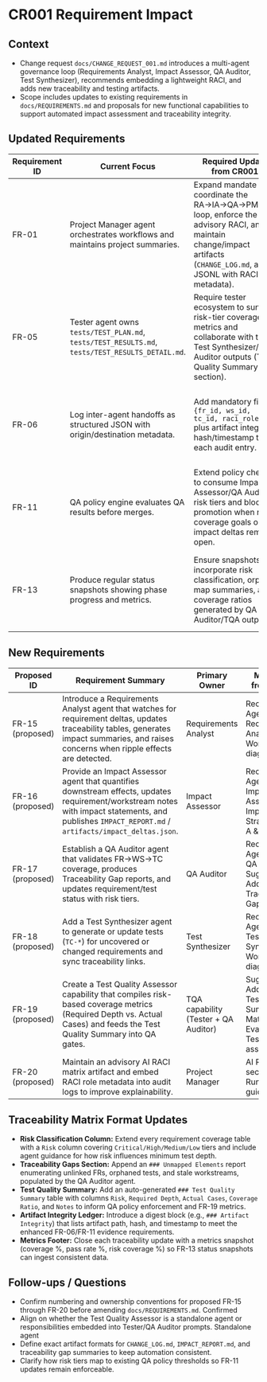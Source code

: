 # CR001 Requirement Impact

## Context
- Change request `docs/CHANGE_REQUEST_001.md` introduces a multi-agent governance loop (Requirements Analyst, Impact Assessor, QA Auditor, Test Synthesizer), recommends embedding a lightweight RACI, and adds new traceability and testing artifacts.
- Scope includes updates to existing requirements in `docs/REQUIREMENTS.md` and proposals for new functional capabilities to support automated impact assessment and traceability integrity.

## Updated Requirements
| Requirement ID | Current Focus | Required Update from CR001 | CR001 Source |
| --- | --- | --- | --- |
| FR-01 | Project Manager agent orchestrates workflows and maintains project summaries. | Expand mandate to coordinate the RA→IA→QA→PM→TS loop, enforce the advisory RACI, and maintain change/impact artifacts (`CHANGE_LOG.md`, audit JSONL with RACI metadata). | Recommended Agent Roles → Project Manager; AI RACI Matrix; Implementation Strategy Phase A–C. |
| FR-05 | Tester agent owns `tests/TEST_PLAN.md`, `tests/TEST_RESULTS.md`, `tests/TEST_RESULTS_DETAIL.md`. | Require tester ecosystem to surface risk-tier coverage metrics and collaborate with the Test Synthesizer/QA Auditor outputs (Test Quality Summary section). | Recommended Agent Roles → Test Synthesizer; Suggested Additions → Test Quality Summary. |
| FR-06 | Log inter-agent handoffs as structured JSON with origin/destination metadata. | Add mandatory fields `{fr_id, ws_id, tc_id, raci_role}` plus artifact integrity hash/timestamp to each audit entry. | Recommendation Summary → Audit evidence; Maturity Evaluation → Evidence Integrity & Audit Consistency. |
| FR-11 | QA policy engine evaluates QA results before merges. | Extend policy checks to consume Impact Assessor/QA Auditor risk tiers and block promotion when risk coverage goals or impact deltas remain open. | Recommended Agent Roles → Impact Assessor & QA Auditor; Test Quality Summary table. |
| FR-13 | Produce regular status snapshots showing phase progress and metrics. | Ensure snapshots incorporate risk classification, orphan map summaries, and coverage ratios generated by QA Auditor/TQA outputs. | Suggested Additions → Risk Classification Column & Traceability Gaps; Metrics Summary recommendation. |

## New Requirements
| Proposed ID | Requirement Summary | Primary Owner | Motivation from CR001 |
| --- | --- | --- | --- |
| FR-15 (proposed) | Introduce a Requirements Analyst agent that watches for requirement deltas, updates traceability tables, generates impact summaries, and raises concerns when ripple effects are detected. | Requirements Analyst | Recommended Agent Roles → Requirements Analyst; Workflow Loop diagram. |
| FR-16 (proposed) | Provide an Impact Assessor agent that quantifies downstream effects, updates requirement/workstream notes with impact statements, and publishes `IMPACT_REPORT.md` / `artifacts/impact_deltas.json`. | Impact Assessor | Recommended Agent Roles → Impact Assessor; Implementation Strategy Phase A & C. |
| FR-17 (proposed) | Establish a QA Auditor agent that validates FR→WS→TC coverage, produces Traceability Gap reports, and updates requirement/test status with risk tiers. | QA Auditor | Recommended Agent Roles → QA Auditor; Suggested Additions → Traceability Gaps Section. |
| FR-18 (proposed) | Add a Test Synthesizer agent to generate or update tests (`TC-*`) for uncovered or changed requirements and sync traceability links. | Test Synthesizer | Recommended Agent Roles → Test Synthesizer; Workflow Loop diagram. |
| FR-19 (proposed) | Create a Test Quality Assessor capability that compiles risk-based coverage metrics (Required Depth vs. Actual Cases) and feeds the Test Quality Summary into QA gates. | TQA capability (Tester + QA Auditor) | Suggested Additions → Test Quality Summary; Maturity Evaluation → Test adequacy assessment. |
| FR-20 (proposed) | Maintain an advisory AI RACI matrix artifact and embed RACI role metadata into audit logs to improve explainability. | Project Manager | AI RACI Matrix section; Runtime usage guidance. |

## Traceability Matrix Format Updates
- **Risk Classification Column:** Extend every requirement coverage table with a `Risk` column covering `Critical/High/Medium/Low` tiers and include agent guidance for how risk influences minimum test depth.
- **Traceability Gaps Section:** Append an `### Unmapped Elements` report enumerating unlinked FRs, orphaned tests, and stale workstreams, populated by the QA Auditor agent.
- **Test Quality Summary:** Add an auto-generated `### Test Quality Summary` table with columns `Risk`, `Required Depth`, `Actual Cases`, `Coverage Ratio`, and `Notes` to inform QA policy enforcement and FR-19 metrics.
- **Artifact Integrity Ledger:** Introduce a digest block (e.g., `### Artifact Integrity`) that lists artifact path, hash, and timestamp to meet the enhanced FR-06/FR-11 evidence requirements.
- **Metrics Footer:** Close each traceability update with a metrics snapshot (coverage %, pass rate %, risk coverage %) so FR-13 status snapshots can ingest consistent data.

## Follow-ups / Questions
- Confirm numbering and ownership conventions for proposed FR-15 through FR-20 before amending `docs/REQUIREMENTS.md`.
Confirmed
- Align on whether the Test Quality Assessor is a standalone agent or responsibilities embedded into Tester/QA Auditor prompts.
Standalone agent
- Define exact artifact formats for `CHANGE_LOG.md`, `IMPACT_REPORT.md`, and traceability gap summaries to keep automation consistent.
- Clarify how risk tiers map to existing QA policy thresholds so FR-11 updates remain enforceable.

